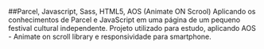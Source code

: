 ##Parcel, Javascript, Sass, HTML5, AOS (Animate ON Scrool)
Aplicando os conhecimentos de Parcel e JavaScript em uma página de um pequeno festival cultural independente. Projeto utilizado para estudo, aplicando AOS - Animate on scroll library e responsividade para smartphone.
